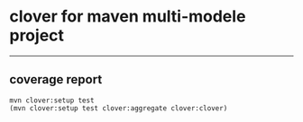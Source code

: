 # clover for maven multi-modele project

----
## coverage report
    mvn clover:setup test
    (mvn clover:setup test clover:aggregate clover:clover)